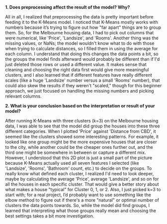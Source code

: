 **1. Does preprocessing affect the result of the model? Why?**

All in all, I realized that preprocessing the data is pretty important before feeding it to the K-Means model. I noticed that K-Means mostly works with numbers because it’s trying to figure out how "far apart" things are to group them. So, for the Melbourne housing data, I had to pick out columns that were numerical, like 'Price', 'Landsize', and 'Rooms'. Another thing was the missing values, or NaNs; the model wouldn't know what to do with those when trying to calculate distances, so I filled them in using the average for each column. I understand that doing this changes the data points a bit, so the groups the model finds afterward would probably be different than if I'd just deleted those rows or used a different value. It makes sense that cleaning and choosing the right data first would give more meaningful clusters, and I also learned that if different features have really different scales (like a huge 'Landsize' number versus a small 'Rooms' number), that could also skew the results if they weren't "scaled," though for this beginner approach, we just focused on handling the missing numbers and picking relevant columns.

**2. What is your conclusion based on the interpretation or result of your model?**

After running K-Means with three clusters (k=3) on the Melbourne housing data, I was able to see that the model did group the houses into these three different categories. When I plotted 'Price' against 'Distance from CBD', it seemed like the clusters showed some interesting patterns. For example, it looked like one group might be the more expensive houses that are closer to the city, while another could be the cheaper ones further out, and the third one might be somewhere in between or capture a different mix. However, I understood that this 2D plot is just a small part of the picture because K-Means actually used all seven features I selected (like 'Landsize', 'Rooms', 'Bathroom' count, etc.) to decide on the groups. To really know what defined each cluster, I realized I'd need to look deeper, maybe by calculating the average 'Price', average 'Landsize', and so on for all the houses in each specific cluster. That would give a better story about what makes a house "typical" for Cluster 0, 1, or 2. Also, I just picked k=3 to start with; for a real project, I’d probably want to use something like the elbow method to figure out if there's a more "natural" or optimal number of clusters the data points towards. So, while the model did find groups, I learned that interpreting what those groups really mean and choosing the best settings takes a bit more investigation.
